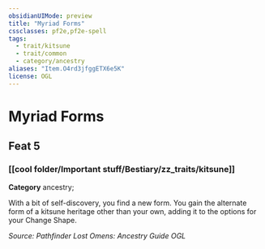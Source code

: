 ```yaml
---
obsidianUIMode: preview
title: "Myriad Forms"
cssclasses: pf2e,pf2e-spell
tags:
  - trait/kitsune
  - trait/common
  - category/ancestry
aliases: "Item.O4rd3jfggETX6e5K"
license: OGL
---
```

# Myriad Forms
## Feat 5
### [[cool folder/Important stuff/Bestiary/zz_traits/kitsune]]

**Category** ancestry; 




With a bit of self-discovery, you find a new form. You gain the alternate form of a kitsune heritage other than your own, adding it to the options for your Change Shape.

*Source: Pathfinder Lost Omens: Ancestry Guide*
*OGL*
